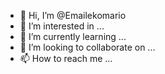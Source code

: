 - 👋 Hi, I’m @Emailekomario
- 👀 I’m interested in ...
- 🌱 I’m currently learning ...
- 💞️ I’m looking to collaborate on ...
- 📫 How to reach me ...

<!---
Emailekomario/Emailekomario is a ✨ special ✨ repository because its `README.md` (this file) appears on your GitHub profile.
You can click the Preview link to take a look at your changes.
--->
